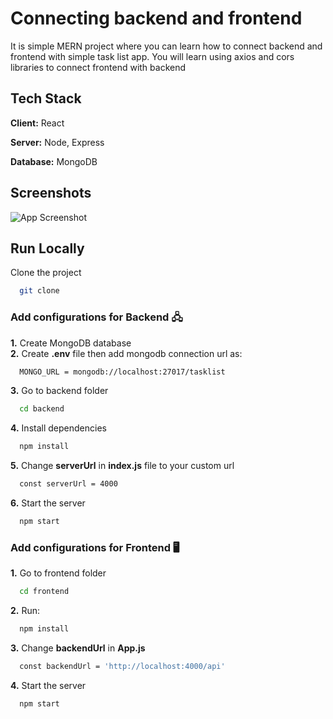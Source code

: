 # Connecting backend and frontend

It is simple MERN project where you can learn how to connect backend and frontend with simple task list app. You will learn using axios and cors libraries to connect frontend with backend


## Tech Stack

**Client:** React

**Server:** Node, Express

**Database:** MongoDB


## Screenshots

![App Screenshot](https://github.com/satyamjaysawal/TaskList_MERN-stack/assets/108862706/1f114ad4-a3e0-45e2-a059-cb2d372b4eed)


## Run Locally

Clone the project

```bash
  git clone 
```

### Add configurations for **Backend** 🖧
**1.** Create MongoDB database \
**2.** Create **.env** file then add mongodb connection url as:

```bash
  MONGO_URL = mongodb://localhost:27017/tasklist
```

**3.** Go to backend folder

```bash
  cd backend
```

**4.** Install dependencies

```bash
  npm install
```
**5.** Change **serverUrl** in **index.js** file to your custom url 
```bash
  const serverUrl = 4000
```
**6.** Start the server

```bash
  npm start
```

### Add configurations for **Frontend** 🖥 
**1.** Go to frontend folder

```bash
  cd frontend
```

**2.** Run:

```bash
  npm install
```

**3.** Change **backendUrl** in **App.js** 

```bash
  const backendUrl = 'http://localhost:4000/api'
```

**4.** Start the server

```bash
  npm start
```



